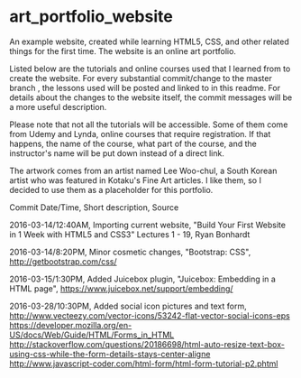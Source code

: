 # art_portfolio_website
An example website, created while learning HTML5, CSS, and other related things for the first time. 
The website is an online art portfolio.

Listed below are the tutorials and online courses used that I learned from to create the website. 
For every substantial commit/change to the master branch , the lessons used will be posted and linked to in this readme.
For details about the changes to the website itself, the commit messages will be a more useful description.

Please note that not all the tutorials will be accessible. Some of them come from Udemy and Lynda, online courses
that require registration. If that happens, the name of the course, what part of the course, and the instructor's 
name will be put down instead of a direct link.

The artwork comes from an artist named Lee Woo-chul, a South Korean artist who was featured in Kotaku's Fine Art articles. 
I like them, so I decided to use them as a placeholder for this portfolio.

Commit Date/Time,
Short description,
Source

2016-03-14/12:40AM,
Importing current website,
"Build Your First Website in 1 Week with HTML5 and CSS3" Lectures 1 - 19, Ryan Bonhardt

2016-03-14/8:20PM,
Minor cosmetic changes,
"Bootstrap: CSS", http://getbootstrap.com/css/

2016-03-15/1:30PM,
Added Juicebox plugin,
"Juicebox: Embedding in a HTML page", https://www.juicebox.net/support/embedding/

2016-03-28/10:30PM,
Added social icon pictures and text form,
http://www.vecteezy.com/vector-icons/53242-flat-vector-social-icons-eps
https://developer.mozilla.org/en-US/docs/Web/Guide/HTML/Forms_in_HTML
http://stackoverflow.com/questions/20186698/html-auto-resize-text-box-using-css-while-the-form-details-stays-center-aligne
http://www.javascript-coder.com/html-form/html-form-tutorial-p2.phtml

